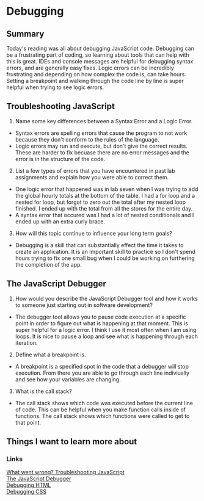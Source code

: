 # Debugging

## Summary
Today's reading was all about debugging JavaScript code. Debugging can be a frustrating part of coding, so learning about tools that can help with this is great. IDEs and console messages are helpful for debugging syntax errors, and are generally easy fixes. Logic errors can be incredibly frustrating and depending on how complex the code is, can take hours. Setting a breakpoint and walking through the code line by line is super helpful when trying to see logic errors.

## Troubleshooting JavaScript
1. Name some key differences between a Syntax Error and a Logic Error.
- Syntax errors are spelling errors that cause the program to not work because they don't conform to the rules of the language.
- Logic errors may run and execute, but don't give the correct results. These are harder to fix becuase there are no error messages and the error is in the structure of the code.

2. List a few types of errors that you have encountered in past lab assignments and explain how you were able to correct them.
- One logic error that happened was in lab seven when I was trying to add the global hourly totals at the bottom of the table. I had a for loop and a nested for loop, but forgot to zero out the total after my nested loop finished. I ended up with the total from all the stores for the entire day.
- A syntax error that occured was I had a lot of nested conditionals and I ended up with an extra curly brace.

3. How will this topic continue to influence your long term goals?
- Debugging is a skill that can substantially effect the time it takes to create an application. It is an important skill to practice so I don't spend hours trying to fix one small bug when I could be working on furthering the completion of the app.

## The JavaScript Debugger
1. How would you describe the JavaScript Debugger tool and how it works to someone just starting out in software development?
- The debugger tool allows you to pause code execution at a specific point in order to figure out what is happening at that moment. This is super helpful for a logic error. I think I use it most often when I am using loops. It is nice to pause a loop and see what is happening through each iteration.

2. Define what a breakpoint is.
- A breakpoint is a specified spot in the code that a debugger will stop execution. From there you are able to go through each line indiviually and see how your variables are changing.

3. What is the call stack?
- The call stack shows which code was executed before the current line of code. This can be helpful when you make function calls inside of functions. The call stack shows which functions were called to get to that point.

## Things I want to learn more about

### Links
[What went wrong? Troubleshooting JavaScript](https://developer.mozilla.org/en-US/docs/Learn/Common_questions/What_are_browser_developer_tools#the_javascript_debugger)
\
[The JavaScript Debugger](https://developer.mozilla.org/en-US/docs/Learn/Common_questions/What_are_browser_developer_tools#the_javascript_debugger)
\
[Debugging HTML](https://developer.mozilla.org/en-US/docs/Learn/HTML/Introduction_to_HTML/Debugging_HTML)
\
[Debugging CSS](https://developer.mozilla.org/en-US/docs/Learn/CSS/Building_blocks/Debugging_CSS)